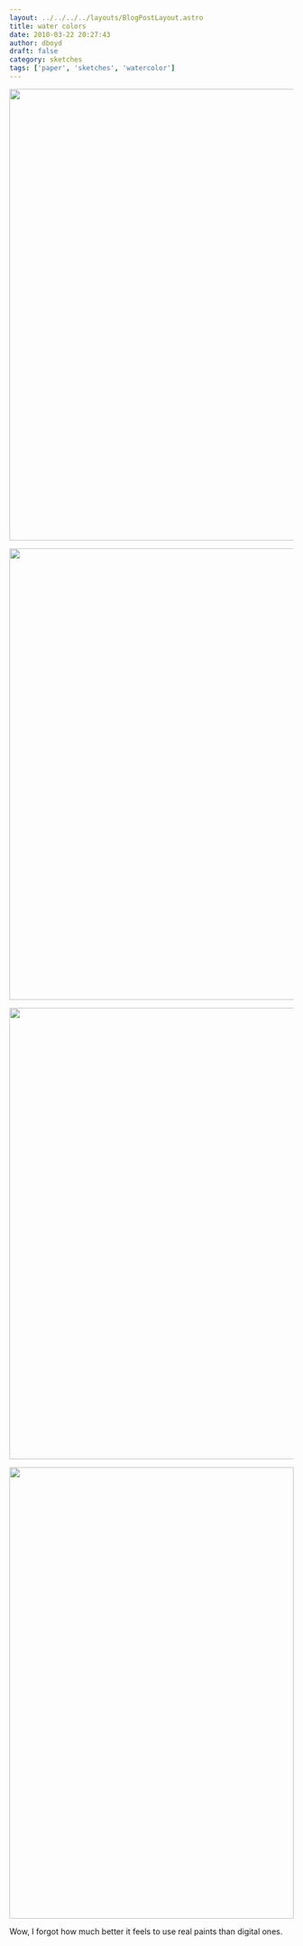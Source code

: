 ```yaml
---
layout: ../../../../layouts/BlogPostLayout.astro
title: water colors
date: 2010-03-22 20:27:43
author: dboyd
draft: false
category: sketches
tags: ['paper', 'sketches', 'watercolor']
---
```

<img
    srcset="https://img.selfiespirits.com/images/2010/03/test1_480.avif 480w"
    sizes="(max-width: 480px) 100vw"
    src="https://img.selfiespirits.com/images/2010/03/test1.jpg"
    alt=""
    style="width: auto; height: clamp(0px, 95vh, 800px);"
/>

<img
    srcset="https://img.selfiespirits.com/images/2010/03/tux_480.avif 480w"
    sizes="(max-width: 480px) 100vw"
    src="https://img.selfiespirits.com/images/2010/03/tux.jpg"
    alt=""
    style="width: auto; height: clamp(0px, 95vh, 800px);"
/>

<img
    srcset="https://img.selfiespirits.com/images/2010/03/pinkGlasses_480.avif 480w"
    sizes="(max-width: 480px) 100vw"
    src="https://img.selfiespirits.com/images/2010/03/pinkGlasses.jpg"
    alt=""
    style="width: auto; height: clamp(0px, 95vh, 800px);"
/>

<img
    srcset="https://img.selfiespirits.com/images/2010/03/yellowBook_720.avif 720w, https://img.selfiespirits.com/images/2010/03/yellowBook_480.avif 480w"
    sizes="(max-width: 720px) 100vw, (max-width: 480px) 100vw"
    src="https://img.selfiespirits.com/images/2010/03/yellowBook.jpg"
    alt=""
    style="width: clamp(0px, 100%, 800px); height: auto;"
/>

Wow, I forgot how much better it feels to use real paints than digital ones.